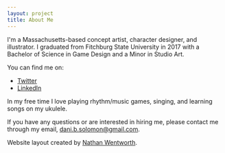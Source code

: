 ```yaml
---
layout: project
title: About Me
---
```


I'm a Massachusetts-based concept artist, character designer, and illustrator. I graduated from Fitchburg State University in 2017 with a Bachelor of Science in Game Design and a Minor in Studio Art.

You can find me on:
- [Twitter](https://twitter.com/DaniBSolomon)
- [LinkedIn](https://www.linkedin.com/in/danibsolomon/)

In my free time I love playing rhythm/music games, singing, and learning songs on my ukulele.

If you have any questions or are interested in hiring me, please contact me through my email, dani.b.solomon@gmail.com.



Website layout created by [Nathan Wentworth](https://nathanwentworth.co).
